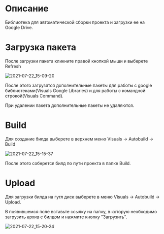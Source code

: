 # Описание
Библиотека для автоматической сборки проекта и загрузки ее на Google Drive.

# Загрузка пакета
После загрузки пакета кликните правой кнопкой мыши и выберете Refresh

![2021-07-22_15-09-20](https://user-images.githubusercontent.com/52681127/126636917-f074fe85-db14-4b3f-a85a-930e40f2fd07.png)

После этого загрузятся дополнительные пакеты для работы с google библиотеками(Visuals Google Libraries) и для работы с командной строкой(Visuals Command).

При удалении пакета дополнительные пакеты не удаляются.

# Build

Для создание билда выберете в верхнем меню Visuals -> Autobuild -> Build

![2021-07-22_15-15-37](https://user-images.githubusercontent.com/52681127/126637635-c9dd84a6-352a-4156-b318-22465077eca5.png)

После этого соберется билд по пути проекта в папке Build.

# Upload

Для загрузки билда на гугл диск выберете в меню Visuals -> Autobuild -> Upload.

В появившемся поле вставьте ссылку на папку, в которую необходимо загрузить архив с билдом и нажмите кнопку "Загрузить".

![2021-07-22_15-20-24](https://user-images.githubusercontent.com/52681127/126638154-3af1ca4e-3ad6-40aa-8ff5-d0141025299f.png)
